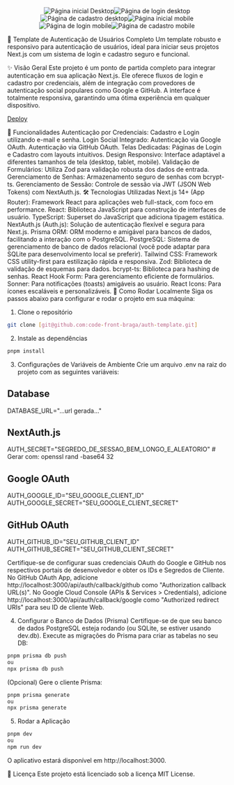 <div style="display: flex; flex-wrap: wrap; justify-content: center;">
<img src='/public/preview-desktop.png' alt='Página inicial Desktop' />
<img src='/public/signin-desktop.png' alt='Página de login desktop' />
<img src='/public/signup-desktop.png' alt='Página de cadastro desktop' />
<img src='/public/preview-mobile.png' alt='Página inicial mobile' />
<img src='/public/signin-mobile.png' alt='Página de login mobile' />
<img src='/public/signup-mobile.png' alt='Página de cadastro mobile' />
</div>

🚀 Template de Autenticação de Usuários Completo
Um template robusto e responsivo para autenticação de usuários, ideal para iniciar seus projetos Next.js com um sistema de login e cadastro seguro e funcional.

✨ Visão Geral
Este projeto é um ponto de partida completo para integrar autenticação em sua aplicação Next.js. Ele oferece fluxos de login e cadastro por credenciais, além de integração com provedores de autenticação social populares como Google e GitHub. A interface é totalmente responsiva, garantindo uma ótima experiência em qualquer dispositivo.

[Deploy](https://auth-template-zeta.vercel.app/auth)

🌟 Funcionalidades
Autenticação por Credenciais: Cadastro e Login utilizando e-mail e senha.
Login Social Integrado:
Autenticação via Google OAuth.
Autenticação via GitHub OAuth.
Telas Dedicadas: Páginas de Login e Cadastro com layouts intuitivos.
Design Responsivo: Interface adaptável a diferentes tamanhos de tela (desktop, tablet, mobile).
Validação de Formulários: Utiliza Zod para validação robusta dos dados de entrada.
Gerenciamento de Senhas: Armazenamento seguro de senhas com bcrypt-ts.
Gerenciamento de Sessão: Controle de sessão via JWT (JSON Web Tokens) com NextAuth.js.
🛠️ Tecnologias Utilizadas
Next.js 14+ (App Router): Framework React para aplicações web full-stack, com foco em performance.
React: Biblioteca JavaScript para construção de interfaces de usuário.
TypeScript: Superset do JavaScript que adiciona tipagem estática.
NextAuth.js (Auth.js): Solução de autenticação flexível e segura para Next.js.
Prisma ORM: ORM moderno e amigável para bancos de dados, facilitando a interação com o PostgreSQL.
PostgreSQL: Sistema de gerenciamento de banco de dados relacional (você pode adaptar para SQLite para desenvolvimento local se preferir).
Tailwind CSS: Framework CSS utility-first para estilização rápida e responsiva.
Zod: Biblioteca de validação de esquemas para dados.
bcrypt-ts: Biblioteca para hashing de senhas.
React Hook Form: Para gerenciamento eficiente de formulários.
Sonner: Para notificações (toasts) amigáveis ao usuário.
React Icons: Para ícones escaláveis e personalizáveis.
🚀 Como Rodar Localmente
Siga os passos abaixo para configurar e rodar o projeto em sua máquina:

1. Clone o repositório

```Bash
git clone [git@github.com:code-front-braga/auth-template.git]
```

2. Instale as dependências

```Bash
pnpm install
```

3. Configurações de Variáveis de Ambiente
   Crie um arquivo .env na raiz do projeto com as seguintes variáveis:

## Database

DATABASE_URL="...url gerada..."

## NextAuth.js

AUTH_SECRET="SEGREDO_DE_SESSAO_BEM_LONGO_E_ALEATORIO" # Gerar com: openssl rand -base64 32

## Google OAuth

AUTH_GOOGLE_ID="SEU_GOOGLE_CLIENT_ID"
AUTH_GOOGLE_SECRET="SEU_GOOGLE_CLIENT_SECRET"

## GitHub OAuth

AUTH_GITHUB_ID="SEU_GITHUB_CLIENT_ID"
AUTH_GITHUB_SECRET="SEU_GITHUB_CLIENT_SECRET"

Certifique-se de configurar suas credenciais OAuth do Google e GitHub nos respectivos portais de desenvolvedor e obter os IDs e Segredos de Cliente.
No GitHub OAuth App, adicione http://localhost:3000/api/auth/callback/github como "Authorization callback URL(s)".
No Google Cloud Console (APIs & Services > Credentials), adicione http://localhost:3000/api/auth/callback/google como "Authorized redirect URIs" para seu ID de cliente Web.

4. Configurar o Banco de Dados (Prisma)
Certifique-se de que seu banco de dados PostgreSQL esteja rodando (ou SQLite, se estiver usando dev.db).
Execute as migrações do Prisma para criar as tabelas no seu DB:

```Bash
pnpm prisma db push
ou
npx prisma db push
```

(Opcional) Gere o cliente Prisma:

```Bash
pnpm prisma generate
ou
npx prisma generate
```

5. Rodar a Aplicação
```Bash
pnpm dev
ou
npm run dev
```

O aplicativo estará disponível em http://localhost:3000.

📄 Licença
Este projeto está licenciado sob a licença MIT License.
